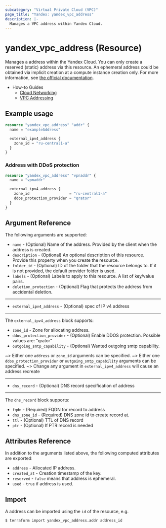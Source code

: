 ```yaml
---
subcategory: "Virtual Private Cloud (VPC)"
page_title: "Yandex: yandex_vpc_address"
description: |-
  Manages a VPC address within Yandex Cloud.
---
```


# yandex_vpc_address (Resource)

Manages a address within the Yandex Cloud. You can only create a reserved (static) address via this resource. An ephemeral address could be obtained via implicit creation at a compute instance creation only. For more information, see [the official documentation](https://yandex.cloud/docs/vpc/concepts/address).

* How-to Guides
  * [Cloud Networking](https://yandex.cloud/docs/vpc/)
  * [VPC Addressing](https://yandex.cloud/docs/vpc/concepts/address)

## Example usage

```terraform
resource "yandex_vpc_address" "addr" {
  name = "exampleAddress"

  external_ipv4_address {
    zone_id = "ru-central1-a"
  }
}
```

### Address with DDoS protection

```terraform
resource "yandex_vpc_address" "vpnaddr" {
  name = "vpnaddr"

  external_ipv4_address {
    zone_id                  = "ru-central1-a"
    ddos_protection_provider = "qrator"
  }
}
```

## Argument Reference

The following arguments are supported:

* `name` - (Optional) Name of the address. Provided by the client when the address is created.
* `description` - (Optional) An optional description of this resource. Provide this property when you create the resource.
* `folder_id` - (Optional) ID of the folder that the resource belongs to. If it is not provided, the default provider folder is used.
* `labels` - (Optional) Labels to apply to this resource. A list of key/value pairs.
* `deletion_protection` - (Optional) Flag that protects the address from accidental deletion.

---

* `external_ipv4_address` - (Optional) spec of IP v4 address

---

The `external_ipv4_address` block supports:

* `zone_id` - Zone for allocating address.
* `ddos_protection_provider` - (Optional) Enable DDOS protection. Possible values are: "qrator"
* `outgoing_smtp_capability` - (Optional) Wanted outgoing smtp capability.

~> Either one `address` or `zone_id` arguments can be specified. ~> Either one `ddos_protection_provider` or `outgoing_smtp_capability` arguments can be specified. ~> Change any argument in `external_ipv4_address` will cause an address recreate

---

* `dns_record` - (Optional) DNS record specification of address

---

The `dns_record` block supports:

* `fqdn` - (Required) FQDN for record to address
* `dns_zone_id` - (Required) DNS zone id to create record at.
* `ttl` - (Optional) TTL of DNS record
* `ptr` - (Optional) If PTR record is needed

## Attributes Reference

In addition to the arguments listed above, the following computed attributes are exported:

* `address` - Allocated IP address.
* `created_at` - Creation timestamp of the key.
* `reserved` - `false` means that address is ephemeral.
* `used` - `true` if address is used.

## Import

A address can be imported using the `id` of the resource, e.g.

```
$ terraform import yandex_vpc_address.addr address_id
```
